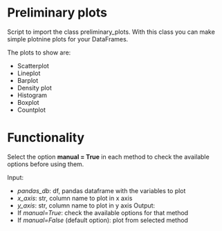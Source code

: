 # Preliminary plots

Script to import the class preliminary_plots. With this class you can make simple plotnine plots for your DataFrames.

The plots to show are:

- Scatterplot
- Lineplot
- Barplot
- Density plot
- Histogram
- Boxplot
- Countplot

# Functionality

Select the option **manual = True** in each method to check the available options before using them.

Input:
  - *pandas_db*: df, pandas dataframe with the variables to plot
  - *x_axis*: str, column name to plot in x axis
  - *y_axis*: str, column name to plot in y axis
Output:
  - If *manual=True*: check the available options for that method
  - If *manual=False* (default option): plot from selected method
    
